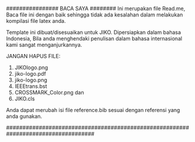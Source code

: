 ################ BACA SAYA ########
Ini merupakan file Read.me, Baca file ini dengan baik sehingga tidak ada
kesalahan dalam melakukan kompilasi file latex anda.

Template ini dibuat/disesuaikan untuk JIKO.
Dipersiapkan dalam bahasa Indonesia, Bila anda menghendaki penulisan dalam bahasa internasional
kami sangat menganjurkannya.

JANGAN HAPUS FILE:
1. JIKOlogo.png
2. jiko-logo.pdf
3. jiko-logo.png
4. IEEEtrans.bst
5. CROSSMARK_Color.png
dan
5. JIKO.cls

Anda dapat merubah isi file reference.bib sesuai dengan referensi yang anda gunakan.

################################################################################### 